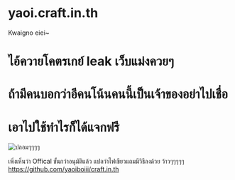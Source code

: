 # yaoi.craft.in.th
Kwaigno eiei~

# ไอ้ควายโคตรเกย์ leak เว็บแม่งควยๆ

# ถ้ามีคนบอกว่าอีคนโน้นคนนี้เป็นเจ้าของอย่าไปเชื่อ
# เอาไปใช้ทำไรก็ได้แจกฟรี

![ปลอมๆๆๆๆ](https://i.imgur.com/ToFDvls.png)

เพิ่งเห็นว่า Offical ขั้นกว่าอนุมัติแล้ว แปลว่าไฟเขียวแถมมีวิธีลงด้วย ว้าวๆๆๆๆๆ
https://github.com/yaoiboiii/craft.in.th
